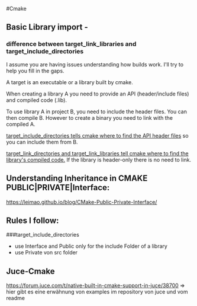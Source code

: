 #Cmake
## Basic Library import - 
### difference between target_link_libraries and target_include_directories

I assume you are having issues understanding how builds work. I'll try to help you fill in the gaps.

A target is an executable or a library built by cmake.

When creating a library A you need to provide an API (header/include files) and compiled code (.lib).

To use library A in project B, you need to include the header files. You can then compile B. However to create a binary you need to link with the compiled A.

<ins>target_include_directories tells cmake where to find the API header files</ins> so you can include them from B.

<ins>  target_link_directories and target_link_libraries tell cmake where to find the library's compiled code.</ins> If the library is header-only there is no need to link.

## Understanding Inheritance in CMAKE PUBLIC|PRIVATE|Interface:
https://leimao.github.io/blog/CMake-Public-Private-Interface/

## Rules I follow:
###target_include_directories
  * use Interface and Public only for the include Folder of a library
  * use Private von src folder

## Juce-Cmake
https://forum.juce.com/t/native-built-in-cmake-support-in-juce/38700
=> hier gibt es eine erwähnung von examples im repository von juce und vom readme


